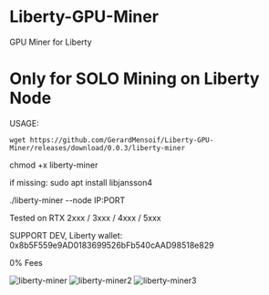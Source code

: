 # Liberty-GPU-Miner
GPU Miner for Liberty

# Only for SOLO Mining on Liberty Node 

USAGE:

```
wget https://github.com/GerardMensoif/Liberty-GPU-Miner/releases/download/0.0.3/liberty-miner
```
chmod +x liberty-miner

if missing:
sudo apt install libjansson4 

./liberty-miner --node IP:PORT

Tested on RTX 2xxx / 3xxx / 4xxx / 5xxx

SUPPORT DEV, Liberty wallet: 0x8b5F559e9AD0183699526bFb540cAAD98518e829

0% Fees

![liberty-miner](https://github.com/user-attachments/assets/21faceb9-2e20-4ebb-b7db-9b3d031c1cbc)
![liberty-miner2](https://github.com/user-attachments/assets/57a934ab-413a-462e-ae78-329f490c9375)
![liberty-miner3](https://github.com/user-attachments/assets/e41508a2-aecb-4ede-9470-37787d8d2a98)
